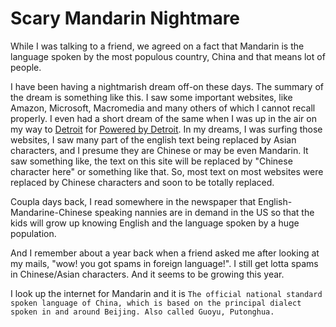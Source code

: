 # Scary Mandarin Nightmare

While I was talking to a friend, we agreed on a fact that Mandarin is the language spoken by the most populous country, China and that means lot of people.

I have been having a nightmarish dream off-on these days. The summary of the dream is something like this. I saw some important websites, like Amazon, Microsoft, Macromedia and many others of which I cannot recall properly. I even had a short dream of the same when I was up in the air on my way to [Detroit](http://www.flickr.com/photos/brajeshwar/sets/72057594084120301/) for [Powered by Detroit](http://www.poweredbydetroit.org/). In my dreams, I was surfing those websites, I saw many part of the english text being replaced by Asian characters, and I presume they are Chinese or may be even Mandarin. It saw something like, the text on this site will be replaced by "Chinese character here" or something like that. So, most text on most websites were replaced by Chinese characters and soon to be totally replaced.

Coupla days back, I read somewhere in the newspaper that English-Mandarine-Chinese speaking nannies are in demand in the US so that the kids will grow up knowing English and the language spoken by a huge population.

And I remember about a year back when a friend asked me after looking at my mails, "wow! you got spams in foreign language!". I still get lotta spams in Chinese/Asian characters. And it seems to be growing this year.

I look up the internet for Mandarin and it is `The official national standard spoken language of China, which is based on the principal dialect spoken in and around Beijing. Also called Guoyu, Putonghua.`